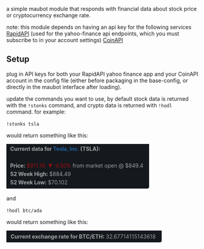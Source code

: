 a simple maubot module that responds with financial data about stock price or cryptocurrency exchange rate.

note: this module depends on having an api key for the following services
[RapidAPI](https://rapidapi.com/marketplace) (used for the yahoo-finance api endpoints, which you must subscribe to in your account settings)
[CoinAPI](https://www.coinapi.io/Pricing)

## Setup
plug in API keys for both your RapidAPI yahoo finance app and your CoinAPI account in the config file (either before packaging in the base-config, or directly in the maubot interface after loading).

update the commands you want to use, by default stock data is returned with the `!stonks` command, and crypto data is returned with `!hodl` command. for example:

`!stonks tsla`

would return something like this:

![stonks response](images/stonks.png)

and

`!hodl btc/ada`

would return something like this:

![hodl response](images/hodl.png)
